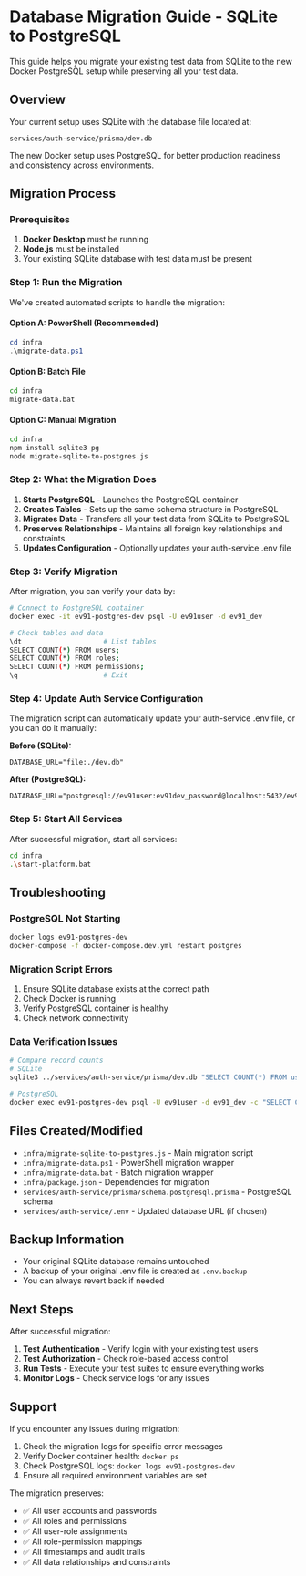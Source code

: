 # Database Migration Guide - SQLite to PostgreSQL

This guide helps you migrate your existing test data from SQLite to the new Docker PostgreSQL setup while preserving all your test data.

## Overview

Your current setup uses SQLite with the database file located at:
```
services/auth-service/prisma/dev.db
```

The new Docker setup uses PostgreSQL for better production readiness and consistency across environments.

## Migration Process

### Prerequisites

1. **Docker Desktop** must be running
2. **Node.js** must be installed
3. Your existing SQLite database with test data must be present

### Step 1: Run the Migration

We've created automated scripts to handle the migration:

#### Option A: PowerShell (Recommended)
```powershell
cd infra
.\migrate-data.ps1
```

#### Option B: Batch File
```cmd
cd infra
migrate-data.bat
```

#### Option C: Manual Migration
```bash
cd infra
npm install sqlite3 pg
node migrate-sqlite-to-postgres.js
```

### Step 2: What the Migration Does

1. **Starts PostgreSQL** - Launches the PostgreSQL container
2. **Creates Tables** - Sets up the same schema structure in PostgreSQL
3. **Migrates Data** - Transfers all your test data from SQLite to PostgreSQL
4. **Preserves Relationships** - Maintains all foreign key relationships and constraints
5. **Updates Configuration** - Optionally updates your auth-service .env file

### Step 3: Verify Migration

After migration, you can verify your data by:

```bash
# Connect to PostgreSQL container
docker exec -it ev91-postgres-dev psql -U ev91user -d ev91_dev

# Check tables and data
\dt                    # List tables
SELECT COUNT(*) FROM users;
SELECT COUNT(*) FROM roles;
SELECT COUNT(*) FROM permissions;
\q                     # Exit
```

### Step 4: Update Auth Service Configuration

The migration script can automatically update your auth-service .env file, or you can do it manually:

**Before (SQLite):**
```env
DATABASE_URL="file:./dev.db"
```

**After (PostgreSQL):**
```env
DATABASE_URL="postgresql://ev91user:ev91dev_password@localhost:5432/ev91_dev"
```

### Step 5: Start All Services

After successful migration, start all services:

```bash
cd infra
.\start-platform.bat
```

## Troubleshooting

### PostgreSQL Not Starting
```bash
docker logs ev91-postgres-dev
docker-compose -f docker-compose.dev.yml restart postgres
```

### Migration Script Errors
1. Ensure SQLite database exists at the correct path
2. Check Docker is running
3. Verify PostgreSQL container is healthy
4. Check network connectivity

### Data Verification Issues
```bash
# Compare record counts
# SQLite
sqlite3 ../services/auth-service/prisma/dev.db "SELECT COUNT(*) FROM users;"

# PostgreSQL  
docker exec ev91-postgres-dev psql -U ev91user -d ev91_dev -c "SELECT COUNT(*) FROM users;"
```

## Files Created/Modified

- `infra/migrate-sqlite-to-postgres.js` - Main migration script
- `infra/migrate-data.ps1` - PowerShell migration wrapper
- `infra/migrate-data.bat` - Batch migration wrapper
- `infra/package.json` - Dependencies for migration
- `services/auth-service/prisma/schema.postgresql.prisma` - PostgreSQL schema
- `services/auth-service/.env` - Updated database URL (if chosen)

## Backup Information

- Your original SQLite database remains untouched
- A backup of your original .env file is created as `.env.backup`
- You can always revert back if needed

## Next Steps

After successful migration:

1. **Test Authentication** - Verify login with your existing test users
2. **Test Authorization** - Check role-based access control
3. **Run Tests** - Execute your test suites to ensure everything works
4. **Monitor Logs** - Check service logs for any issues

## Support

If you encounter any issues during migration:

1. Check the migration logs for specific error messages
2. Verify Docker container health: `docker ps`
3. Check PostgreSQL logs: `docker logs ev91-postgres-dev`
4. Ensure all required environment variables are set

The migration preserves:
- ✅ All user accounts and passwords
- ✅ All roles and permissions
- ✅ All user-role assignments
- ✅ All role-permission mappings
- ✅ All timestamps and audit trails
- ✅ All data relationships and constraints

